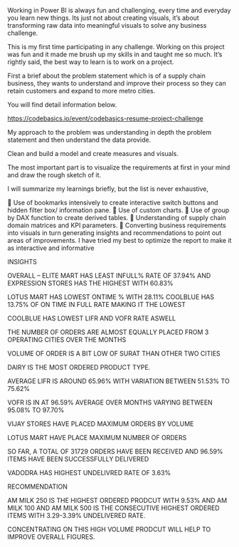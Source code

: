 Working in Power BI is always fun and challenging, every time and everyday you learn new things. Its just not about creating visuals, it’s about transforming raw data into meaningful visuals to solve any business challenge.

This is my first time participating in any challenge. Working on this project was fun and it made me brush up my skills in and taught me so much. It’s rightly said, the best way to learn is to work on a project.

First a brief about the problem statement which is of a supply chain business, they wants to understand and improve their process so they can retain customers and expand to more metro cities.

You will find detail information below.

https://codebasics.io/event/codebasics-resume-project-challenge

My approach to the problem was understanding in depth the problem statement and then understand the data provide.

Clean and build a model and create measures and visuals.

The most important part is to visualize the requirements at first in your mind and draw the rough sketch of it.

I will summarize my learnings briefly, but the list is never exhaustive,

	Use of bookmarks intensively to create interactive switch buttons and hidden filter box/ information pane.
	Use of custom charts.
	Use of group by DAX function to create derived tables.
	Understanding of supply chain domain matrices and KPI parameters.
	Converting business requirements into visuals in turn generating insights and recommendations to point out areas of improvements.
I have tried my best to optimize the report to make it as interactive and informative

INSIGHTS

OVERALL – ELITE MART HAS LEAST INFULL% RATE OF 37.94% AND EXPRESSION STORES HAS THE HIGHEST WITH 60.83%

LOTUS MART HAS LOWEST ONTIME % WITH 28.11% COOLBLUE HAS 13.75% OF ON TIME IN FULL RATE MAKING IT THE LOWEST

COOLBLUE HAS LOWEST LIFR AND VOFR RATE ASWELL

THE NUMBER OF ORDERS ARE ALMOST EQUALLY PLACED FROM 3 OPERATING CITIES OVER THE MONTHS

VOLUME OF ORDER IS A BIT LOW OF SURAT THAN OTHER TWO CITIES

DAIRY IS THE MOST ORDERED PRODUCT TYPE.

AVERAGE LIFR IS AROUND 65.96% WITH VARIATION BETWEEN 51.53% TO 75.62%

VOFR IS IN AT 96.59% AVERAGE OVER MONTHS VARYING BETWEEN 95.08% TO 97.70%

VIJAY STORES HAVE PLACED MAXIMUM ORDERS BY VOLUME

LOTUS MART HAVE PLACE MAXIMUM NUMBER OF ORDERS

SO FAR, A TOTAL OF 31729 ORDERS HAVE BEEN RECEIVED AND 96.59% ITEMS HAVE BEEN SUCCESSFULLY DELIVERED

VADODRA HAS HIGHEST UNDELIVRED RATE OF 3.63%

RECOMMENDATION

AM MILK 250 IS THE HIGHEST ORDERED PRODCUT WITH 9.53% AND AM MILK 100 AND AM MILK 500 IS THE CONSECUTIVE HIGHEST ORDERED ITEMS WITH 3.29-3.39% UNDELIVERED RATE.

CONCENTRATING ON THIS HIGH VOLUME PRODCUT WILL HELP TO IMPROVE OVERALL FIGURES.


